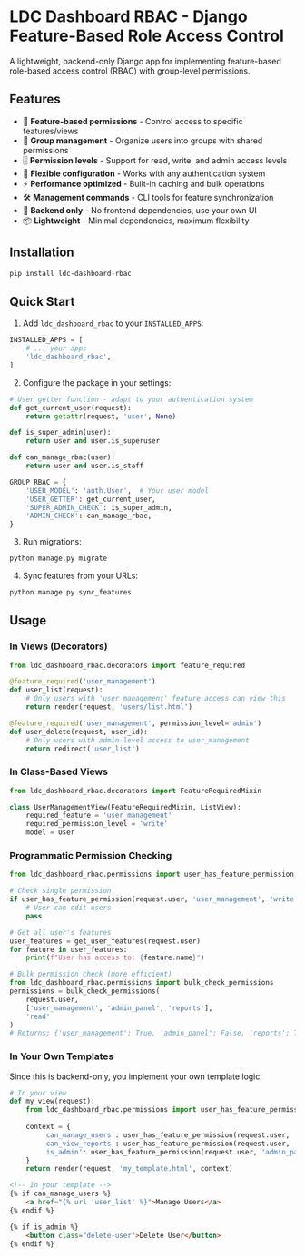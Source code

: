 # LDC Dashboard RBAC - Django Feature-Based Role Access Control

A lightweight, backend-only Django app for implementing feature-based role-based access control (RBAC) with group-level permissions.

## Features

- 🔐 **Feature-based permissions** - Control access to specific features/views
- 👥 **Group management** - Organize users into groups with shared permissions
- 🎚️ **Permission levels** - Support for read, write, and admin access levels
- 🔧 **Flexible configuration** - Works with any authentication system
- ⚡ **Performance optimized** - Built-in caching and bulk operations
- 🛠️ **Management commands** - CLI tools for feature synchronization
- 🎯 **Backend only** - No frontend dependencies, use your own UI
- 📦 **Lightweight** - Minimal dependencies, maximum flexibility

## Installation

```bash
pip install ldc-dashboard-rbac
```

## Quick Start

1. Add `ldc_dashboard_rbac` to your `INSTALLED_APPS`:

```python
INSTALLED_APPS = [
    # ... your apps
    'ldc_dashboard_rbac',
]
```

2. Configure the package in your settings:

```python
# User getter function - adapt to your authentication system
def get_current_user(request):
    return getattr(request, 'user', None)

def is_super_admin(user):
    return user and user.is_superuser

def can_manage_rbac(user):
    return user and user.is_staff

GROUP_RBAC = {
    'USER_MODEL': 'auth.User',  # Your user model
    'USER_GETTER': get_current_user,
    'SUPER_ADMIN_CHECK': is_super_admin,
    'ADMIN_CHECK': can_manage_rbac,
}
```

3. Run migrations:

```bash
python manage.py migrate
```

4. Sync features from your URLs:

```bash
python manage.py sync_features
```

## Usage

### In Views (Decorators)

```python
from ldc_dashboard_rbac.decorators import feature_required

@feature_required('user_management')
def user_list(request):
    # Only users with 'user_management' feature access can view this
    return render(request, 'users/list.html')

@feature_required('user_management', permission_level='admin')
def user_delete(request, user_id):
    # Only users with admin-level access to user_management
    return redirect('user_list')
```

### In Class-Based Views

```python
from ldc_dashboard_rbac.decorators import FeatureRequiredMixin

class UserManagementView(FeatureRequiredMixin, ListView):
    required_feature = 'user_management'
    required_permission_level = 'write'
    model = User
```

### Programmatic Permission Checking

```python
from ldc_dashboard_rbac.permissions import user_has_feature_permission, get_user_features

# Check single permission
if user_has_feature_permission(request.user, 'user_management', 'write'):
    # User can edit users
    pass

# Get all user's features
user_features = get_user_features(request.user)
for feature in user_features:
    print(f"User has access to: {feature.name}")

# Bulk permission check (more efficient)
from ldc_dashboard_rbac.permissions import bulk_check_permissions
permissions = bulk_check_permissions(
    request.user, 
    ['user_management', 'admin_panel', 'reports'],
    'read'
)
# Returns: {'user_management': True, 'admin_panel': False, 'reports': True}
```

### In Your Own Templates

Since this is backend-only, you implement your own template logic:

```python
# In your view
def my_view(request):
    from ldc_dashboard_rbac.permissions import user_has_feature_permission
    
    context = {
        'can_manage_users': user_has_feature_permission(request.user, 'user_management'),
        'can_view_reports': user_has_feature_permission(request.user, 'reports', 'read'),
        'is_admin': user_has_feature_permission(request.user, 'admin_panel', 'admin'),
    }
    return render(request, 'my_template.html', context)
```

```html
<!-- In your template -->
{% if can_manage_users %}
    <a href="{% url 'user_list' %}">Manage Users</a>
{% endif %}

{% if is_admin %}
    <button class="delete-user">Delete User</button>
{% endif %}